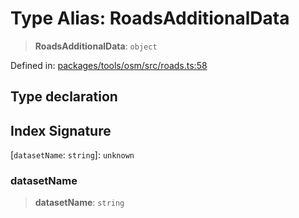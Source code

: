 # Type Alias: RoadsAdditionalData

> **RoadsAdditionalData**: `object`

Defined in: [packages/tools/osm/src/roads.ts:58](https://github.com/GeoDaCenter/openassistant/blob/37d127dc7a76d6b5cf9de906c055e4c904e3dfed/packages/tools/osm/src/roads.ts#L58)

## Type declaration

## Index Signature

\[`datasetName`: `string`\]: `unknown`

### datasetName

> **datasetName**: `string`
